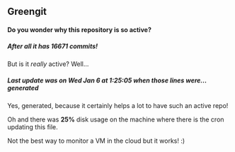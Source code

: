 ## Greengit

#### Do you wonder why this repository is so active?

##### After all it has 16671 commits!

But is it *really* active? Well...

##### Last update was on Wed Jan 6 at 1:25:05 when those lines were... generated

Yes, generated, because it certainly helps a lot to have such an active repo!

Oh and there was **25%** disk usage on the machine
where there is the cron updating this file.

Not the best way to monitor a VM in the cloud but it works! :)
